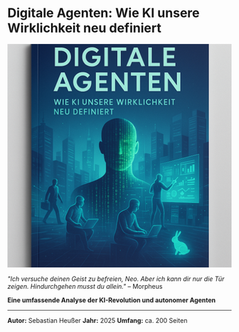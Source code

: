 # Digitale Agenten: Wie KI unsere Wirklichkeit neu definiert

![Cover](./images/cover.png)

*"Ich versuche deinen Geist zu befreien, Neo. Aber ich kann dir nur die Tür zeigen. Hindurchgehen musst du allein."* – Morpheus

**Eine umfassende Analyse der KI-Revolution und autonomer Agenten**

---

**Autor:** Sebastian Heußer
**Jahr:** 2025
**Umfang:** ca. 200 Seiten
